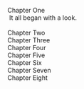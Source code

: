 Chapter One<br>
&nbsp;It all began with a look.<br><br>
Chapter Two<br>
Chapter Three<br>
Chapter Four<br>
Chapter Five<br>
Chapter Six<br>
Chapter Seven<br>
Chapter Eight<br>
